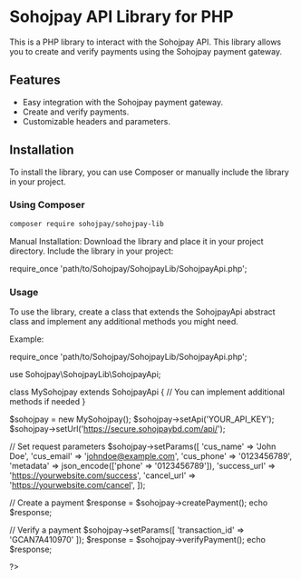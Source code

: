 # Sohojpay API Library for PHP

This is a PHP library to interact with the Sohojpay API. This library allows you to create and verify payments using the Sohojpay payment gateway.

## Features

- Easy integration with the Sohojpay payment gateway.
- Create and verify payments.
- Customizable headers and parameters.

## Installation

To install the library, you can use Composer or manually include the library in your project.

### Using Composer

```bash
composer require sohojpay/sohojpay-lib
```

Manual Installation:
Download the library and place it in your project directory. Include the library in your project:

require_once 'path/to/Sohojpay/SohojpayLib/SohojpayApi.php';
### Usage
To use the library, create a class that extends the SohojpayApi abstract class and implement any additional methods you might need.

Example:

require_once 'path/to/Sohojpay/SohojpayLib/SohojpayApi.php';

use Sohojpay\SohojpayLib\SohojpayApi;

class MySohojpay extends SohojpayApi
{
    // You can implement additional methods if needed
}

$sohojpay = new MySohojpay();
$sohojpay->setApi('YOUR_API_KEY');
$sohojpay->setUrl('https://secure.sohojpaybd.com/api/');


// Set request parameters
$sohojpay->setParams([
    'cus_name' => 'John Doe',
    'cus_email' => 'johndoe@example.com',
    'cus_phone' => '0123456789',
    'metadata' => json_encode(['phone' => '0123456789']),
    'success_url' => 'https://yourwebsite.com/success',
    'cancel_url' => 'https://yourwebsite.com/cancel',
]);

// Create a payment
$response = $sohojpay->createPayment();
echo $response;

// Verify a payment
$sohojpay->setParams([
    'transaction_id' => 'GCAN7A410970'
]);
$response = $sohojpay->verifyPayment();
echo $response;

?>
